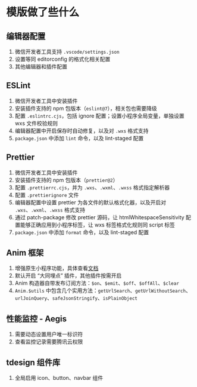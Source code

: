 # 模版做了些什么

## 编辑器配置

1. 微信开发者工具支持 `.vscode/settings.json`
2. 设置等同 editorconfig 的格式化相关配置
3. 其他编辑器和插件配置

## ESLint

1. 微信开发者工具中安装插件
2. 安装插件支持的 npm 包版本（`eslint@7`），相关包也需要降级
3. 配置 `.eslintrc.cjs`，包括 ignore 配置；设置小程序全局变量，单独设置 wxs 文件校验规则
4. 编辑器配置中开启保存时自动修复，以及对 `.wxs` 格式支持
5. `package.json` 中添加 `lint` 命令，以及 lint-staged 配置

## Prettier

1. 微信开发者工具中安装插件
2. 安装插件支持的 npm 包版本（`prettier@2`）
3. 配置 `.prettierrc.cjs`，并为 `.wxs`、`.wxml`、`.wxss` 格式指定解析器
4. 配置 `.prettierignore` 文件
5. 编辑器配置中设置 prettier 为各文件的默认格式化器，以及开启对 `.wxs`、`.wxml`、`.wxss` 格式支持
6. 通过 patch-package 修改 prettier 源码，让 htmlWhitespaceSensitivity 配置能够正确应用到小程序标签，让 wxs 标签格式化规则同 script 标签
7. `package.json` 中添加 `format` 命令，以及 lint-staged 配置

## Anim 框架

1. 增强原生小程序功能，具体查看[文档](https://digital.ssv.tencent.com/@ssv-lab/anim/)
2. 默认开启 “大同埋点” 插件，其他插件按需开启
3. Anim 构造器自带发布订阅方法：`$on`、`$emit`、`$off`、`$offAll`、`$clear`
4. `Anim.$utils` 中包含几个实用方法：`getUrlSearch`、`getUrlWithoutSearch`、`urlJoinQuery`、`safeJsonStringify`、`isPlainObject`

## 性能监控 - Aegis

1. 需要动态设置用户唯一标识符
2. 查看监控记录需要腾讯云权限

## tdesign 组件库

1. 全局启用 icon、button、navbar 组件
